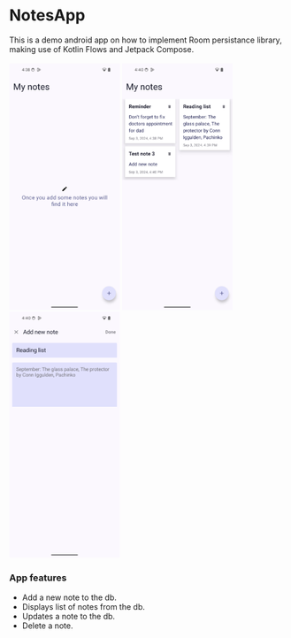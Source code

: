 # NotesApp
This is a demo android app on how to implement Room persistance library, making use of Kotlin Flows and Jetpack Compose.</br></br> 
<img src="https://github.com/anitaa1990/NotesApp/blob/main/media/1.png" width="200" style="max-width:100%;">   <img src="https://github.com/anitaa1990/NotesApp/blob/main/media/2.png" width="200" style="max-width:100%;">   <img src="https://github.com/anitaa1990/NotesApp/blob/main/media/3.png" width="200" style="max-width:100%;">

### App features
- Add a new note to the db.
- Displays list of notes from the db.
- Updates a note to the db.
- Delete a note.


